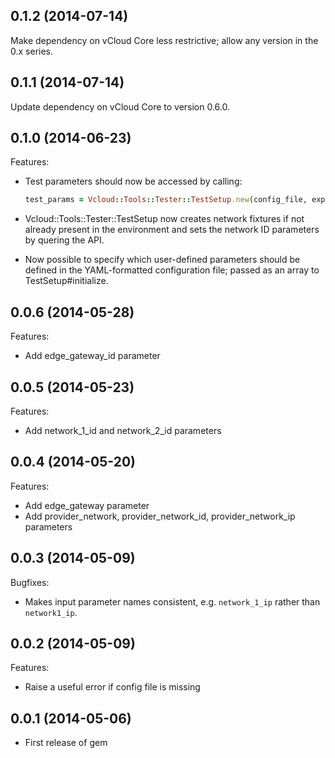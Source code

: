## 0.1.2 (2014-07-14)

Make dependency on vCloud Core less restrictive; allow any version in the 0.x series.

## 0.1.1 (2014-07-14)

Update dependency on vCloud Core to version 0.6.0.

## 0.1.0 (2014-06-23)

Features:

  - Test parameters should now be accessed by calling:

    ```ruby
    test_params = Vcloud::Tools::Tester::TestSetup.new(config_file, expected_user_params).test_params
    ```
  - Vcloud::Tools::Tester::TestSetup now creates network fixtures if not already
    present in the environment and sets the network ID parameters by quering the API.
  - Now possible to specify which user-defined parameters should be defined in the
    YAML-formatted configuration file; passed as an array to TestSetup#initialize.

## 0.0.6 (2014-05-28)

Features:

  - Add edge_gateway_id parameter

## 0.0.5 (2014-05-23)

Features:

  - Add network_1_id and network_2_id parameters

## 0.0.4 (2014-05-20)

Features:

  - Add edge_gateway parameter
  - Add provider_network, provider_network_id, provider_network_ip parameters

## 0.0.3 (2014-05-09)

Bugfixes:

  - Makes input parameter names consistent, e.g. `network_1_ip` rather than `network1_ip`.

## 0.0.2 (2014-05-09)

Features:

  - Raise a useful error if config file is missing

## 0.0.1 (2014-05-06)

  - First release of gem

